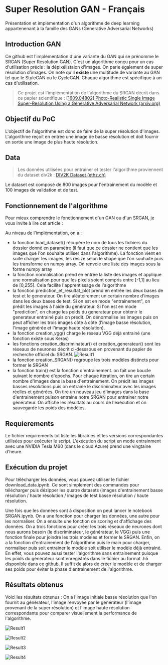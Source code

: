 # Super Resolution GAN - Français

Présentation et implémentation d'un algorithme de deep learning appartenenant à la famille des GANs (Generative Adversarial Networks)

## Introduction GAN

Ce github est l'implémentation d'une variante du GAN qui se prénomme le SRGAN (Super Resolution GAN).  C'est un algorithme conçu pour un cas d'utilisation précis : la dépixélistaion d'images. On parle également de super résolution d'images. On note qu'il **existe** une multitude de variante au GAN tel que le StyleGAN ou le CycleGAN. Chaque algorithme est spécifique à un cas d'utilisation. 

> Ce projet est l'implémentation de l'algorithme du SRGAN décrit dans ce papier scientifique : [[1609.04802] Photo-Realistic Single Image Super-Resolution Using a Generative Adversarial Network (arxiv.org)](https://arxiv.org/abs/1609.04802)

## Objectif du PoC

L'objectif de l'algorithme est donc de faire de la super résolution d'images. L'algorithme reçoit en entrée une image de basse résolution et doit fournir en sortie une image de plus haute résolution.

## Data

> Les données utilisées pour entrainer et tester l'algorithme proviennent du dataset div2k : [DIV2K Dataset (ethz.ch)](https://data.vision.ee.ethz.ch/cvl/DIV2K/)

Le dataset est composé de 800 images pour l'entrainement du modèle et 100 images de validation et de test.

## Fonctionnement de l'algorithme

Pour mieux comprendre le fonctionnement d'un GAN ou d'un SRGAN, je vous invite à lire cet article :

Au niveau de l'implémentation, on a :

* la fonction load_dataset() récupère le nom de tous les fichiers du dossier donné en paramètre (il faut que ce dossier ne contient que les images que l'on souhaite utiliser dans l'algorithme). La fonction vient en suite charger les images, les resize selon le shape que l'on souhaite puis les transforme en numpy array. On renvoie une liste des images sous la forme numpy array
* la fonction normalisation prend en entrée la liste des images et applique une normalisation pour que les pixels soient compris entre [-1,1] au lieu de [0,255]. Cela facilite l'apprentissage de l'algorithme
* la fonction prediction_et_resultat_plot prend en entrée les deux bases de test et le generateur. On tire aléatoirement un certain nombre d'images dans les deux bases de test. Si on est en mode "entrainement", on prédit les images à l'aide du générateur. Si l'on est en mode "prediction", on charge les poids du generateur pour obtenir le generateur entrainé puis on prédit. On dénormalise les images puis on peut afficher les trois images côte à côte (l'image basse résolution, l'image générée et l'image haute résolution).
* la fonction creation_vgg() charge le réseau VGG déjà entrainé (une fonction existe sous Keras)
* les fonctions creation_discriminateur() et creation_generateur() sont les réseaux de neurones décrit ci-desssous en provenant du papier de recherche officiel du SRGAN.
![Result1](https://github.com/Katalyse/Super-Resolution-GAN-Fr/blob/main/Image_Readme/SRGAN_architecture.png)
* la fonction creation_SRGAN() regroupe les trois modèles distincts pour former le SRGAN
* la fonction train() est la fonction d'entrainement. on fait une boucle suivant le nombre d'epochs. Pour chaque itération, on tire un certain nombre d'images dans la base d'entrainement. On prédit les images basses résolutions puis on entraine le discriminateur avec les images réelles et générées. On tire un nouveau jeu d'images dans la base d'entrainement puison entraine notre SRGAN pour entrainer notre générateur. On affiche les résultats au cours de l'exécution et on sauvegarde les poids des modèles.

## Requierements

Le fichier requirements.txt liste les librairies et les versions correspondantes utilisées pour exécuter le script. L'exécution du script en mode entrainment avec une NVIDIA Tesla M60 (dans le cloud Azure) prend une vingtaine d'heure.

## Exécution du projet

Pour télécharger les données, vous pouvez utiliser le fichier download_data.ipynb. Ce sont simplement des commandes pour télécharger puis dézipper les quatre datasets (images d'entrainement basse résolution / haute résolution / images de test basse résolution / haute résolution.

Une fois que les données sont à disposition on peut lancer le notebook SRGAN.ipynb. On a une fonction pour charger les données, une autre pour les normaliser. On a ensuite une fonction de scoring et d'affichage des données. On a trois fonctions pour créer les trois réseaux de neurones dont nous aurons besoin (le discriminateur, le générateur, le VGG) puis une fonction finale pour joindre les trois modèles et former le SRGAN. Enfin, on a la fonction d'entrainement de l'algorithme puis le main pour charger, normaliser puis soit entrainer le modèle soit utiliser le modèle déjà entrainé. En effet, vous pouvez aussi tester l'algorithme sans entrainement puisque les poids du générateur sont enregistrés dans le fichier au format .h5 disponible dans ce github. Il suffit de alors de créer le modèle et de charger ses poids pour éviter la phase d'entrainement de l'algorithme.

## Résultats obtenus

Voici les résultats obtenus : On a l'image initiale basse résolution que l'on fournit au générateur, l'image renvoyée par le générateur (l'image provenant de la super résolution) et l'image haute résolution correspondante pour comparer visuellement la performance de l'algorithme.

![Result1](https://github.com/Katalyse/Super-Resolution-GAN-Fr/blob/main/Image_Result/result_image_4.png)

![Result2](https://github.com/Katalyse/Super-Resolution-GAN-Fr/blob/main/Image_Result/result_image_56.png)

![Result3](https://github.com/Katalyse/Super-Resolution-GAN-Fr/blob/main/Image_Result/result_image_57.png)

![Result4](https://github.com/Katalyse/Super-Resolution-GAN-Fr/blob/main/Image_Result/result_image_63.png)
